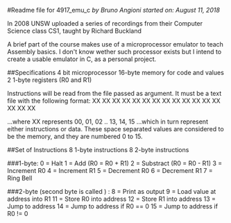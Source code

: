 #Readme file for 4917_emu_c
*by Bruno Angioni*
*started on: August 11, 2018*

In 2008 UNSW uploaded a series of recordings from
their Computer Science class CS1, taught by Richard Buckland

A brief part of the course makes use of a microprocessor emulator
to teach Assembly basics. I don't know wether such processor exists
but I intend to create a usable emulator in C, as a personal project.

##Specifications
4 bit microprocessor
16-byte memory for code and values
2 1-byte registers (R0 and R1)

Instructions will be read from the file passed as argument.
It must be a text file with the following format:
XX XX XX XX
XX XX XX XX
XX XX XX XX
XX XX XX XX

...where XX represents 00, 01, 02 .. 13, 14, 15
...which in turn represent either instructions or data.
These space separated values are considered to be the memory,
and they are numbered 0 to 15.

##Set of Instructions
8 1-byte instructions
8 2-byte instructions

###1-byte:
    0 = Halt
    1 = Add (R0 = R0 + R1)
    2 = Substract (R0 = R0 - R1)
    3 = Increment R0
    4 = Increment R1
    5 = Decrement R0
    6 = Decrement R1
    7 = Ring Bell

###2-byte (second byte is called <data>) :
    8 = Print <data> as output
    9 = Load value at address <data> into R1
    11 = Store R0 into address <data>
    12 = Store R1 into address <data>
    13 = Jump to address <data>
    14 = Jump to address <data> if R0 == 0
    15 = Jump to address <data> if R0 != 0

